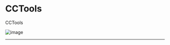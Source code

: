 # CCTools
CCTools

![image](https://user-images.githubusercontent.com/74623428/217435377-c7d42cd6-8014-4fa2-9b14-ff383c7caea9.png)

-- --
